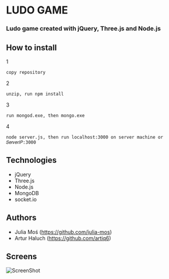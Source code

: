 # LUDO GAME 
### Ludo game created with jQuery, Three.js and Node.js  

## How to install  
1
```
copy repository
```
2
```
unzip, run npm install
```
3
```
run mongod.exe, then mongo.exe
```
4
```
node server.js, then run localhost:3000 on server machine or 𝑆𝑒𝑟𝑣𝑒𝑟𝐼𝑃:3000
```
## Technologies
- jQuery
- Three.js
- Node.js
- MongoDB
- socket.io

## Authors
- Julia Moś (https://github.com/julia-mos)
- Artur Haluch (https://github.com/artiq6)

## Screens
![ScreenShot](../master/screens/ludo.PNG)